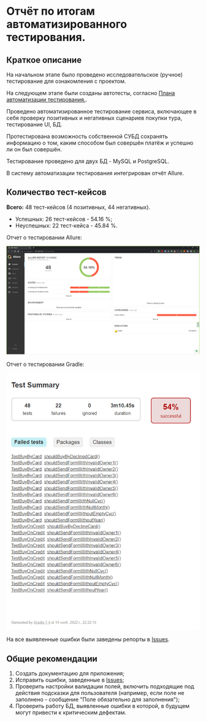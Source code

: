 # Отчёт по итогам автоматизированного тестирования.

## Краткое описание

На начальном этапе было проведено исследовательское (ручное) тестирование для ознакомления с проектом.

На следующем этапе были созданы автотесты, согласно [Плана автоматизации тестирования.](https://github.com/Mozly76/QA-Diploma/blob/main/docs/Plan.md).

Проведено автоматизированное тестирование сервиса, включающее в себя проверку позитивных и негативных сценариев покупки тура, тестирование UI, БД.

Протестирована возможность собственной СУБД сохранять информацию о том, каким способом был совершён платёж и успешно ли он был совершён.

Тестирование проведено для двух БД - MySQL и PostgreSQL.

В систему автоматизации тестирования интегрирован отчёт Allure.

## Количество тест-кейсов

**Всего:** 48 тест-кейсов (4 позитивных, 44 негативных).
- Успешных: 26 тест-кейсов - 54.16 %;
- Неуспешных: 22 тест-кейса - 45.84 %.

Отчет о тестировании Allure:

![](Allure.png)

Отчет о тестировании Gradle:

![](Gradle.png)

На все выявленные ошибки были заведены репорты в [Issues](https://github.com/Mozly76/QA-Diploma/issues).

## Общие рекомендации
1. Создать документацию для приложения;
2. Исправить ошибки, заведенные в [Issues](https://github.com/Mozly76/QA-Diploma/issues);
3. Проверить настройки валидации полей, включить подходящие под действия подсказки для пользователя (например, если поле не заполнено - сообщение "Поле обязательно для заполнения");
4. Проверить работу БД, выявленные ошибки в которой, в будущем могут привести к критическим дефектам.